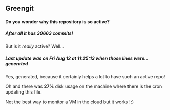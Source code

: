 ## Greengit

#### Do you wonder why this repository is so active?

##### After all it has 30663 commits!

But is it *really* active? Well...

##### Last update was on Fri Aug 12 at 11:25:13 when those lines were... generated

Yes, generated, because it certainly helps a lot to have such an active repo!

Oh and there was **27%** disk usage on the machine
where there is the cron updating this file.

Not the best way to monitor a VM in the cloud but it works! :)
